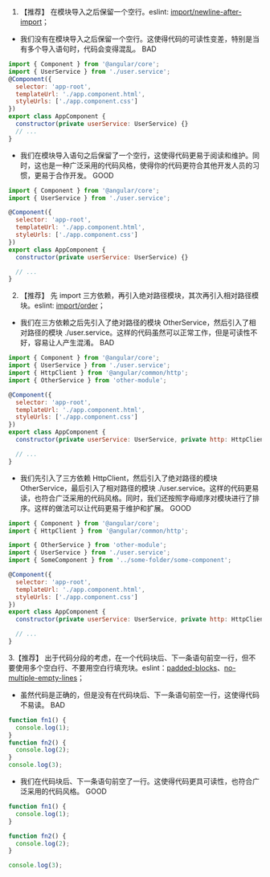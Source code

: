 1. 【推荐】 在模块导入之后保留一个空行。eslint: [import/newline-after-import](https://github.com/import-js/eslint-plugin-import/blob/main/docs/rules/newline-after-import.md)；

- 我们没有在模块导入之后保留一个空行。这使得代码的可读性变差，特别是当有多个导入语句时，代码会变得混乱。 <Badge type="error">BAD</Badge>

```jsx | pure
import { Component } from '@angular/core';
import { UserService } from './user.service';
@Component({
  selector: 'app-root',
  templateUrl: './app.component.html',
  styleUrls: ['./app.component.css']
})
export class AppComponent {
  constructor(private userService: UserService) {}
  // ...
}
```

- 我们在模块导入语句之后保留了一个空行，这使得代码更易于阅读和维护。同时，这也是一种广泛采用的代码风格，使得你的代码更符合其他开发人员的习惯，更易于合作开发。 <Badge type="success">GOOD</Badge>

```jsx | pure
import { Component } from '@angular/core';
import { UserService } from './user.service';

@Component({
  selector: 'app-root',
  templateUrl: './app.component.html',
  styleUrls: ['./app.component.css']
})
export class AppComponent {
  constructor(private userService: UserService) {}

  // ...
}
```

2. 【推荐】 先 import 三方依赖，再引入绝对路径模块，其次再引入相对路径模块。eslint: [import/order](https://github.com/import-js/eslint-plugin-import/blob/main/docs/rules/order.md)；

- 我们在三方依赖之后先引入了绝对路径的模块 OtherService，然后引入了相对路径的模块 ./user.service。这样的代码虽然可以正常工作，但是可读性不好，容易让人产生混淆。 <Badge type="error">BAD</Badge>

```jsx | pure
import { Component } from '@angular/core';
import { UserService } from './user.service';
import { HttpClient } from '@angular/common/http';
import { OtherService } from 'other-module';

@Component({
  selector: 'app-root',
  templateUrl: './app.component.html',
  styleUrls: ['./app.component.css']
})
export class AppComponent {
  constructor(private userService: UserService, private http: HttpClient, private otherService: OtherService) {}

  // ...
}
```

- 我们先引入了三方依赖 HttpClient，然后引入了绝对路径的模块 OtherService，最后引入了相对路径的模块 ./user.service。这样的代码更易读，也符合广泛采用的代码风格。同时，我们还按照字母顺序对模块进行了排序。这样的做法可以让代码更易于维护和扩展。 <Badge type="success">GOOD</Badge>

```jsx | pure
import { Component } from '@angular/core';
import { HttpClient } from '@angular/common/http';

import { OtherService } from 'other-module';
import { UserService } from './user.service';
import { SomeComponent } from '../some-folder/some-component';

@Component({
  selector: 'app-root',
  templateUrl: './app.component.html',
  styleUrls: ['./app.component.css']
})
export class AppComponent {
  constructor(private userService: UserService, private http: HttpClient, private otherService: OtherService) {}

  // ...
}
```

3.【推荐】 出于代码分段的考虑，在一个代码块后、下一条语句前空一行，但不要使用多个空白行、不要用空白行填充块。eslint：[padded-blocks](https://eslint.org/docs/latest/rules/padded-blocks.html)、[no-multiple-empty-lines](https://eslint.org/docs/latest/rules/no-multiple-empty-lines)；

- 虽然代码是正确的，但是没有在代码块后、下一条语句前空一行，这使得代码不易读。 <Badge type="error">BAD</Badge>

```jsx | pure
function fn1() {
  console.log(1);
}
function fn2() {
  console.log(2);
}
console.log(3);
```

- 我们在代码块后、下一条语句前空了一行。这使得代码更具可读性，也符合广泛采用的代码风格。 <Badge type="success">GOOD</Badge>

```jsx | pure
function fn1() {
  console.log(1);
}

function fn2() {
  console.log(2);
}

console.log(3);
```
